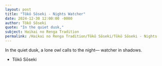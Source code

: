 ```yaml
---
layout: post
title: "Tōkō Sōseki - Nights Watcher"
date: 2024-12-30 12:00:00 -0000
author: Tōkō Sōseki
quote: "In the quiet dusk,"
subject: Haikai no Renga Tradition
permalink: /Haikai no Renga Tradition/Tōkō Sōseki/Tōkō Sōseki - Nights Watcher
---
```


In the quiet dusk,
a lone owl calls to the night—
watcher in shadows.

- Tōkō Sōseki
